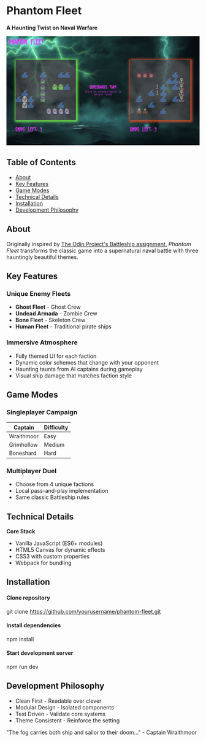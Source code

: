 # Phantom Fleet  
**A Haunting Twist on Naval Warfare**  

![Phantom Fleet Game View](./src/img/game_screenshot.png)  

## Table of Contents
- [About](#about)
- [Key Features](#key-features)
- [Game Modes](#game-modes)
- [Technical Details](#technical-details)
- [Installation](#installation)
- [Development Philosophy](#development-philosophy)

## About
Originally inspired by [The Odin Project's Battleship assignment](https://www.theodinproject.com/lessons/node-path-javascript-battleship), *Phantom Fleet* transforms the classic game into a supernatural naval battle with three hauntingly beautiful themes.

## Key Features

### Unique Enemy Fleets
- **Ghost Fleet** - Ghost Crew 
- **Undead Armada** - Zombie Crew
- **Bone Fleet** - Skeleton Crew 
- **Human Fleet** - Traditional pirate ships 

### Immersive Atmosphere
- Fully themed UI for each faction  
- Dynamic color schemes that change with your opponent  
- Haunting taunts from AI captains during gameplay 
- Visual ship damage that matches faction style  

## Game Modes

### Singleplayer Campaign
| Captain     | Difficulty |
|-------------|------------|
| Wraithmoor  | Easy       | 
| Grimhollow  | Medium     |
| Boneshard   | Hard       |

### Multiplayer Duel
- Choose from 4 unique factions  
- Local pass-and-play implementation  
- Same classic Battleship rules

## Technical Details

**Core Stack**  
- Vanilla JavaScript (ES6+ modules)  
- HTML5 Canvas for dynamic effects  
- CSS3 with custom properties  
- Webpack for bundling 


## Installation

#### Clone repository
git clone https://github.com/yourusername/phantom-fleet.git

#### Install dependencies
npm install

#### Start development server
npm run dev


## Development Philosophy
- Clean First - Readable over clever
- Modular Design - Isolated components
- Test Driven - Validate core systems
- Theme Consistent - Reinforce the setting

"The fog carries both ship and sailor to their doom..." - Captain Wraithmoor